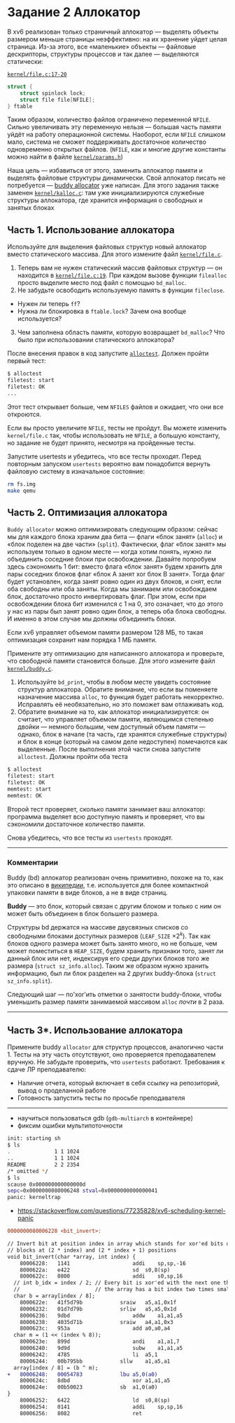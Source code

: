 # Задание 2 Аллокатор

В xv6 реализован только страничный аллокатор — выделять объекты размером
меньше страницы неэффективно: на их хранение уйдет целая страница. Из-за этого, все
«маленькие» объекты — файловые дескрипторы, структуры процессов и так далее —
выделяются статически:

[`kernel/file.c:17-20`](./kernel/file.c#L17)

```c
struct {
    struct spinlock lock;
    struct file file[NFILE];
} ftable
```

Таким образом, количество файлов ограничено переменной `NFILE`. Сильно
увеличивать эту переменную нельзя — большая часть памяти уйдёт на работу
операционной системы. Наоборот, если `NFILE` слишком мало, система не сможет
поддерживать достаточное количество одновременно открытых файлов.
(`NFILE`, как и многие другие константы можно найти в файле
[`kernel/params.h`](./kernel/param.h))


Наша цель — избавиться от этого, заменить аллокатор памяти и
выделять файловые структуры динамически. Свой аллокатор
писать не потребуется — [buddy allocator](https://en.wikipedia.org/wiki/Buddy_memory_allocation)
уже написан. Для этого задания также заменен
[`kernel/kalloc.c`](./kernel/kalloc.c): там уже
инициализируются служебные структуры аллокатора, где
хранится информация о свободных и занятых блоках

## Часть 1. Использование аллокатора

Используйте для выделения файловых структур новый аллокатор
вместо статического массива. Для этого измените файл
[`kernel/file.c`](./kernel/file.c).


1. Теперь вам не нужен статический массив файловых структур
   — он находится в
   [`kernel/file.c:19`](./kernel/file.c#L19). При каждом
   вызове функции `filealloc` просто выделите место под файл
   с помощью `bd_malloc`.
2. Не забудьте освободить используемую память в функции
   `fileclose`.

- Нужен ли теперь `ff`?
- Нужна ли блокировка в `ftable.lock`? Зачем она вообще
  используется?

3. Чем заполнена область памяти, которую возвращает
   `bd_malloc`? Что было при использовании статического
   аллокатора?


После внесения правок в код запустите [`alloctest`](./user/alloctest.c). Должен пройти
первый тест:

```bash
$ alloctest
filetest: start
filetest: OK
...
```

Этот тест открывает больше, чем `NFILES` файлов и ожидает, что
они все откроются.

Если вы просто увеличите `NFILE`, тесты не пройдут. Вы можете изменить
`kernel/file.c` так, чтобы использовать не `NFILE`, а большую константу, но
задание не будет принято, несмотря на пройденные тесты.

Запустите usertests и убедитесь, что все тесты проходят.
Перед повторным запуском `usertests` вероятно вам понадобится
вернуть файловую систему в изначальное состояние: 

```bash
rm fs.img
make qemu
```

## Часть 2. Оптимизация аллокатора

`Buddy allocator` можно оптимизировать следующим образом: сейчас мы для
каждого блока храним два бита — флаги «блок занят» (`alloc`) и «блок
поделен на две части» (`split`). Фактически, флаг «блок занят» мы
используем только в одном месте — когда хотим понять, нужно ли
объединить соседние блоки при освобождении. Давайте попробуем здесь
сэкономить 1 бит: вместо флага «блок занят» будем хранить для пары
соседних блоков флаг «блок A занят xor блок B занят». Тогда флаг будет
установлен, когда занят ровно один из двух блоков, и снят, если оба
свободны или оба заняты. Когда мы занимаем или освобождаем блок,
достаточно просто инвертировать флаг. При этом, если при освобождении
блока бит изменился с 1 на 0, это означает, что до этого у нас из пары
был занят ровно один блок, а теперь оба блока свободны. И именно в этом
случае мы должны объединить блоки. 

Если xv6 управляет объемом памяти размером 128 МБ, то такая оптимизация
сохранит нам порядка 1 МБ памяти.

Примените эту оптимизацию для написанного аллокатора и проверьте, что
свободной памяти становится больше. Для этого измените файл
[`kernel/buddy.c`](./kernel/buddy.c).

1. Используйте `bd_print`, чтобы в любом месте увидеть состояние структур
   аллокатора. Обратите внимание, что если вы поменяете назначение
   массива `alloc`, то функция будет работать некорректно. Исправлять её
   необязательно, но это поможет вам отлаживать код.
2. Обратите внимание на то, как аллокатор инициализируется: он считает,
   что управляет объемом памяти, являющимся степенью двойки — немного
   большим, чем доступный объем памяти — однако, блок в начале (та
   часть, где хранятся служебные структуры) и блок в конце (который на
   самом деле недоступен) помечаются как выделенные. После выполнения
   этой части снова запустите `alloctest`. Должны пройти оба теста


```bash
$ alloctest
filetest: start
filetest: OK
memtest: start
memtest: OK
```

Второй тест проверяет, сколько памяти занимает ваш аллокатор: программа
выделяет всю доступную память и проверяет, что вы сэкономили достаточное
количество памяти.

Снова убедитесь, что все тесты из `usertests` проходят.

- - -

### Комментарии

Buddy (bd) аллокатор реализован очень примитивно, похоже на то, как это описано в
[википедии](https://en.wikipedia.org/wiki/Buddy_memory_allocation),
т.е. используется для более компактной упаковки памяти в виде блоков, а не в виде страниц.

**Buddy** — это блок, который связан с другим блоком и только с ним он может быть
объединен в блок большего размера. 

Структуры bd держатся на массиве двусвязных
списков со свободными блоками доступных размеров (`LEAF_SIZE` $\times 2^k$). Так
как блоков одного размера может быть занято много, но не больше, чем может
поместиться в `HEAP_SIZE`, будем хранить признаки того, занят ли данный блок
или нет, индексируя его среди других блоков того же размера (`struct
sz_info.alloc`). Таким же образом нужно хранить информацию, был ли блок разделен на 2
других buddy-блока (`struct sz_info.split`).

Следующий шаг — по'xor'ить отметки о занятости buddy-блоки, чтобы уменьшить размер памяти занимаемой массивом `alloc` _почти_ в 2 раза.

- - -

## Часть 3\*. Использование аллокатора

Примените buddy `allocator` для структур процессов, аналогично части 1.
Тесты на эту часть отсутствуют, оно проверяется преподавателем вручную.
Не забудьте проверить, что `usertests` работают. Требования к сдаче ЛР
преподавателю:

- Наличие отчета, который включает в себя ссылку на репозиторий, вывод о
  проделанной работе
- Готовность запустить тесты по просьбе преподавателя

- - -

- научиться пользоваться gdb (`gdb-multiarch` в контейнере)
- фиксим ошибки мультипоточности

```sh
init: starting sh
$ ls
.              1 1 1024
..             1 1 1024
README         2 2 2354
/* omitted */
$ ls
scause 0x000000000000000d
sepc=0x0000000080006248 stval=0x0000000000000041
panic: kerneltrap
```
- https://stackoverflow.com/questions/77235828/xv6-scheduling-kernel-panic

```diff
0000000080006228 <bit_invert>:

// Invert bit at position index in array which stands for xor'ed bits of pair
// blocks at (2 * index) and (2 * index + 1) positions
void bit_invert(char *array, int index) {
    80006228:	1141                	addi	sp,sp,-16
    8000622a:	e422                	sd	s0,8(sp)
    8000622c:	0800                	addi	s0,sp,16
  // int b_idx = index / 2; // Every bit is xor'ed with the next one thus flag in
  //                        // the array has a bit index two times smaller
  char b = array[index / 8];
    8000622e:	41f5d79b          	sraiw	a5,a1,0x1f
    80006232:	01d7d79b          	srliw	a5,a5,0x1d
    80006236:	9dbd                	addw	a1,a1,a5
    80006238:	4035d71b          	sraiw	a4,a1,0x3
    8000623c:	953a                	add	a0,a0,a4
  char m = (1 << (index % 8));
    8000623e:	899d                	andi	a1,a1,7
    80006240:	9d9d                	subw	a1,a1,a5
    80006242:	4785                	li	a5,1
    80006244:	00b795bb          	sllw	a1,a5,a1
  array[index / 8] = (b ^ m);
+   80006248:	00054783          	lbu	a5,0(a0)
    8000624c:	8dbd                	xor	a1,a1,a5
    8000624e:	00b50023          	sb	a1,0(a0)
}
    80006252:	6422                	ld	s0,8(sp)
    80006254:	0141                	addi	sp,sp,16
    80006256:	8082                	ret
```
